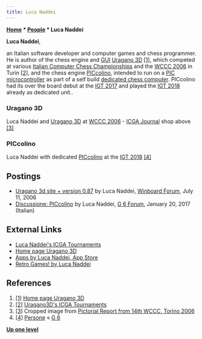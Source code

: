 ```yaml
---
title: Luca Naddei
---
```

**[Home](Home "Home") \* [People](People "People") \* Luca Naddei**


**Luca Naddei**,  

an Italian software developer and computer games and chess programmer. He is author of the chess engine and [GUI](GUI "GUI") [Uragano 3D](Uragano "Uragano") <a id="cite-note-1" href="#cite-ref-1">[1]</a>, which competed at various [Italian Computer Chess Championships](Italian_Computer_Chess_Championship "Italian Computer Chess Championship") and the [WCCC 2006](WCCC_2006 "WCCC 2006") in Turin <a id="cite-note-2" href="#cite-ref-2">[2]</a>, 
and the chess engine [PICcolino](PICcolino "PICcolino"), intended to run on a [PIC microcontroller](PIC_Microcontroller "PIC Microcontroller") as part of a self build [dedicated chess computer](Dedicated_Chess_Computers "Dedicated Chess Computers"). 
PICcolino had its over the board debut at the [IGT 2017](IGT_2017 "IGT 2017") and played the [IGT 2018](IGT_2018 "IGT 2018") already as dedicated unit..



### Uragano 3D


 [](File:LucaNaddei.jpg) 
Luca Naddei and [Uragano 3D](Uragano "Uragano") at [WCCC 2006](WCCC_2006 "WCCC 2006") - [ICGA Journal](ICGA_Journal "ICGA Journal") shop above <a id="cite-note-3" href="#cite-ref-3">[3]</a>



### PICcolino


 [](https://www.g-sei.org/persone/#!gallery-sc1_18-555) 
Luca Naddei with dedicated [PICcolino](PICcolino "PICcolino") at the [IGT 2018](IGT_2018 "IGT 2018") <a id="cite-note-4" href="#cite-ref-4">[4]</a>



## Postings


* [Uragano 3d site + version 0.87](http://www.open-aurec.com/wbforum/viewtopic.php?f=2&t=5188) by Luca Naddei, [Winboard Forum](Computer_Chess_Forums "Computer Chess Forums"), July 11, 2006
* [Discussione: PICcolino](https://www.g-sei.org/forums/topic/piccolino/) by Luca Naddei, [G 6 Forum](G_6 "G 6"), January 20, 2017 (Italian)


## External Links


* [Luca Naddei's ICGA Tournaments](https://www.game-ai-forum.org/icga-tournaments/person.php?id=116)
* [Home page Uragano 3D](http://www.naddei.it/uragano_3d/)
* [Apps by Luca Naddei, App Store](https://apps.apple.com/de/developer/luca-naddei/id366514876)
* [Retro Games! by Luca Naddei](https://appadvice.com/app/retro-games/882753992)


## References


1. <a id="cite-ref-1" href="#cite-note-1">[1]</a> [Home page Uragano 3D](http://www.naddei.it/uragano_3d/)
2. <a id="cite-ref-2" href="#cite-note-2">[2]</a> [Uragano3D's ICGA Tournaments](https://www.game-ai-forum.org/icga-tournaments/program.php?id=84)
 3. <a id="cite-ref-3" href="#cite-note-3">[3]</a> Cropped image from [Pictorial Report from 14th WCCC, Torino 2006](http://vigo.altervista.org/WCCC_06.htm) 
4. <a id="cite-ref-4" href="#cite-note-4">[4]</a> [Persone](https://www.g-sei.org/persone/#squelch-taas-tab-content-0-4) « [G 6](G_6 "G 6")

**[Up one level](People "People")**







 
